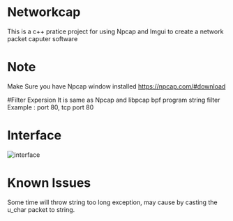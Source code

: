 # Networkcap
This is a c++ pratice project for using Npcap and Imgui to create a network packet caputer software

# Note
Make Sure you have Npcap window installed
https://npcap.com/#download

#Filter Expersion
It is same as Npcap and libpcap bpf program string filter
Example : port 80, tcp port 80


# Interface
![interface](https://github.com/RuiTheSaltyFish/networkcap/assets/121046801/2cbb2da3-d90d-4484-acf8-c511eb08d9a0)


# Known Issues
Some time will throw string too long exception, may cause by casting the u_char packet to string.
